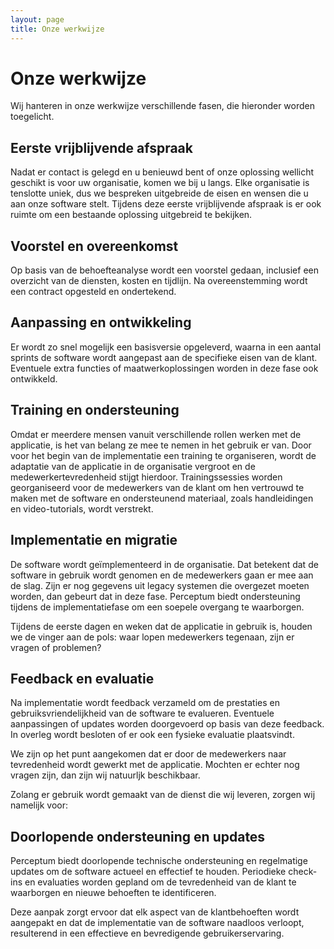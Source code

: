 ```yaml
---
layout: page
title: Onze werkwijze
---
```


# Onze werkwijze
Wij hanteren in onze werkwijze verschillende fasen, die hieronder worden toegelicht.

## Eerste vrijblijvende afspraak
Nadat er contact is gelegd en u benieuwd bent of onze oplossing wellicht geschikt is voor uw organisatie, komen we bij u langs. Elke organisatie is tenslotte uniek, dus we bespreken uitgebreide de eisen en wensen die u aan onze software stelt.
Tijdens deze eerste vrijblijvende afspraak is er ook ruimte om een bestaande oplossing uitgebreid te bekijken.

## Voorstel en overeenkomst
Op basis van de behoefteanalyse wordt een voorstel gedaan, inclusief een overzicht van de diensten, kosten en tijdlijn.
Na overeenstemming wordt een contract opgesteld en ondertekend.

## Aanpassing en ontwikkeling
Er wordt zo snel mogelijk een basisversie opgeleverd, waarna in een aantal sprints de software wordt aangepast aan de specifieke eisen van de klant.
Eventuele extra functies of maatwerkoplossingen worden in deze fase ook ontwikkeld.

## Training en ondersteuning
Omdat er meerdere mensen vanuit verschillende rollen werken met de applicatie, is het van belang ze mee te nemen in het gebruik er van. Door voor het begin van de implementatie een training te organiseren, wordt de adaptatie van de applicatie in de organisatie vergroot en de medewerkertevredenheid stijgt hierdoor.
Trainingssessies worden georganiseerd voor de medewerkers van de klant om hen vertrouwd te maken met de software en ondersteunend materiaal, zoals handleidingen en video-tutorials, wordt verstrekt.

## Implementatie en migratie
De software wordt geïmplementeerd in de organisatie. Dat betekent dat de software in gebruik wordt genomen en de medewerkers gaan er mee aan de slag.
Zijn er nog gegevens uit legacy systemen die overgezet moeten worden, dan gebeurt dat in deze fase.
Perceptum biedt ondersteuning tijdens de implementatiefase om een soepele overgang te waarborgen.

Tijdens de eerste dagen en weken dat de applicatie in gebruik is, houden we de vinger aan de pols: waar lopen medewerkers tegenaan, zijn er vragen  of problemen?

## Feedback en evaluatie
Na implementatie wordt feedback verzameld om de prestaties en gebruiksvriendelijkheid van de software te evalueren.
Eventuele aanpassingen of updates worden doorgevoerd op basis van deze feedback.
In overleg wordt besloten of er ook een fysieke evaluatie plaatsvindt.

We zijn op het punt aangekomen dat er door de medewerkers naar tevredenheid wordt gewerkt met de applicatie. Mochten er echter nog vragen zijn, dan zijn wij natuurljk beschikbaar.

Zolang er gebruik wordt gemaakt van de dienst die wij leveren, zorgen wij namelijk voor:

## Doorlopende ondersteuning en updates
Perceptum biedt doorlopende technische ondersteuning en regelmatige updates om de software actueel en effectief te houden.
Periodieke check-ins en evaluaties worden gepland om de tevredenheid van de klant te waarborgen en nieuwe behoeften te identificeren.

Deze aanpak zorgt ervoor dat elk aspect van de klantbehoeften wordt aangepakt en dat de implementatie van de software naadloos verloopt, resulterend in een effectieve en bevredigende gebruikerservaring.
